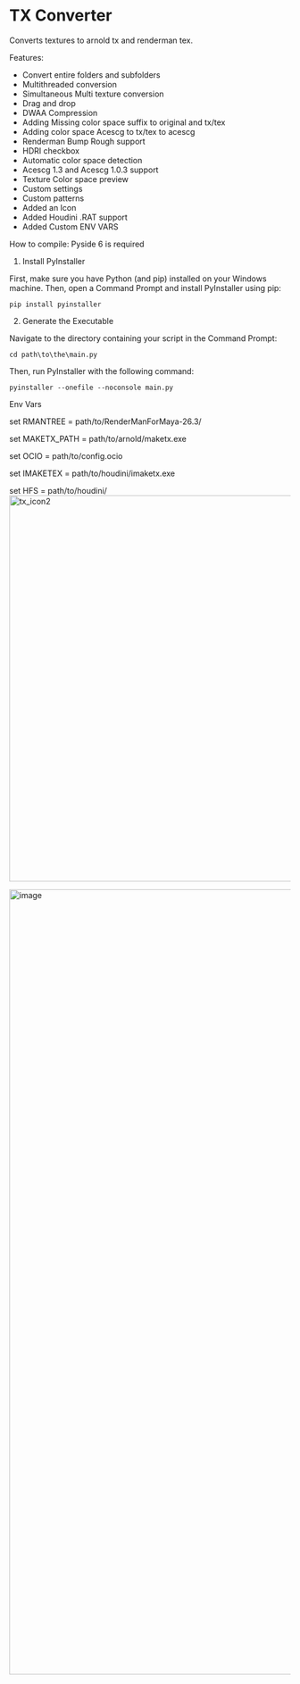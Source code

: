 # TX Converter
 Converts textures to arnold tx and renderman tex.
 
Features:
 - Convert entire folders and subfolders
 - Multithreaded conversion
 - Simultaneous Multi texture conversion
 - Drag and drop
 - DWAA Compression
 - Adding Missing color space suffix to original and tx/tex
 - Adding color space Acescg to tx/tex to acescg
 - Renderman Bump Rough support
 - HDRI checkbox
 - Automatic color space detection
 - Acescg 1.3 and Acescg 1.0.3 support
 - Texture Color space preview
 - Custom settings
 - Custom patterns
 - Added an Icon
 - Added Houdini .RAT support
 - Added Custom ENV VARS

 How to compile:
 Pyside 6 is required

1. Install PyInstaller

First, make sure you have Python (and pip) installed on your Windows machine. Then, open a Command Prompt and install PyInstaller using pip:

```pip install pyinstaller```

2. Generate the Executable

Navigate to the directory containing your script in the Command Prompt:

```cd path\to\the\main.py```

Then, run PyInstaller with the following command:

```pyinstaller --onefile --noconsole main.py```


Env Vars

 set RMANTREE = path/to/RenderManForMaya-26.3/
 
 set MAKETX_PATH = path/to/arnold/maketx.exe 
 
 set OCIO = path/to/config.ocio

 set IMAKETEX = path/to/houdini/imaketx.exe

 set HFS = path/to/houdini/
 <img width="694" height="692" alt="tx_icon2" src="https://github.com/user-attachments/assets/370c8642-d639-471e-b780-dfa9697952fa" />


<img width="869" height="1407" alt="image" src="https://github.com/user-attachments/assets/996492d7-6d64-4301-82e1-66f2d5655e1a" />





